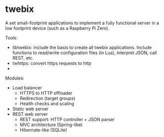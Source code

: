 # twebix
A set small-footprint applications to implement a fully functional server in a low footprint device (such as a Raspberry Pi Zero).

Tools:

* libtwebix: include the basis to create all twebix applications. Include functions to read/write configuration files (in Lua), interpret JSON, call REST, etc.
* twhttps: convert https requests to http
* 

Modules:

- Load balancer
  - HTTPS to HTTP offloader
  - Redirection (target groups)
  - Health checks and scaling
- Static web server
- REST web server
  - REST support: HTTP controller + JSON parser
  - MVC architecture (Spring-like)
  - Hibernate-like (SQLite)
